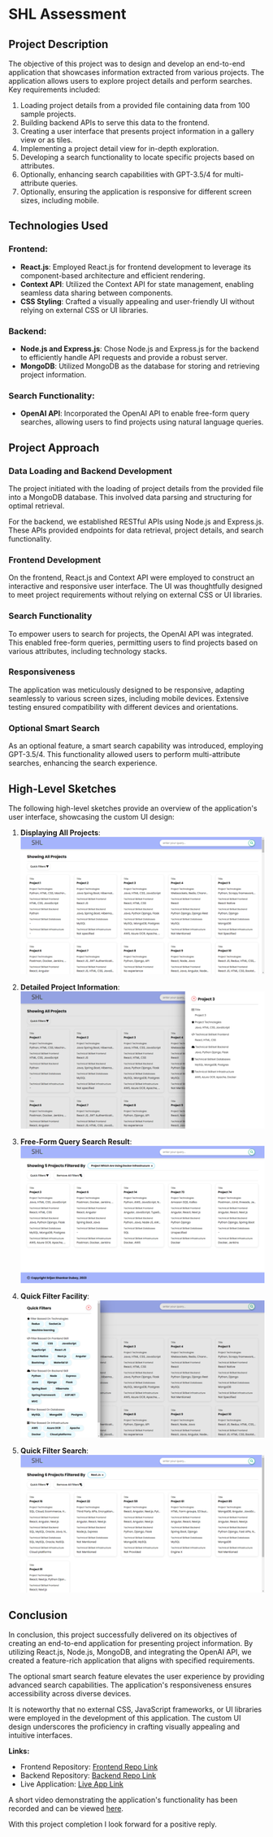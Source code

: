 # SHL Assessment

## Project Description

The objective of this project was to design and develop an end-to-end application that showcases information extracted from various projects. The application allows users to explore project details and perform searches. Key requirements included:

1. Loading project details from a provided file containing data from 100 sample projects.
2. Building backend APIs to serve this data to the frontend.
3. Creating a user interface that presents project information in a gallery view or as tiles.
4. Implementing a project detail view for in-depth exploration.
5. Developing a search functionality to locate specific projects based on attributes.
6. Optionally, enhancing search capabilities with GPT-3.5/4 for multi-attribute queries.
7. Optionally, ensuring the application is responsive for different screen sizes, including mobile.

## Technologies Used

### Frontend:

- **React.js**: Employed React.js for frontend development to leverage its component-based architecture and efficient rendering.
- **Context API**: Utilized the Context API for state management, enabling seamless data sharing between components.
- **CSS Styling**: Crafted a visually appealing and user-friendly UI without relying on external CSS or UI libraries.

### Backend:

- **Node.js and Express.js**: Chose Node.js and Express.js for the backend to efficiently handle API requests and provide a robust server.
- **MongoDB**: Utilized MongoDB as the database for storing and retrieving project information.

### Search Functionality:

- **OpenAI API**: Incorporated the OpenAI API to enable free-form query searches, allowing users to find projects using natural language queries.

## Project Approach

### Data Loading and Backend Development

The project initiated with the loading of project details from the provided file into a MongoDB database. This involved data parsing and structuring for optimal retrieval.

For the backend, we established RESTful APIs using Node.js and Express.js. These APIs provided endpoints for data retrieval, project details, and search functionality.

### Frontend Development

On the frontend, React.js and Context API were employed to construct an interactive and responsive user interface. The UI was thoughtfully designed to meet project requirements without relying on external CSS or UI libraries.

### Search Functionality

To empower users to search for projects, the OpenAI API was integrated. This enabled free-form queries, permitting users to find projects based on various attributes, including technology stacks.

### Responsiveness

The application was meticulously designed to be responsive, adapting seamlessly to various screen sizes, including mobile devices. Extensive testing ensured compatibility with different devices and orientations.

### Optional Smart Search

As an optional feature, a smart search capability was introduced, employing GPT-3.5/4. This functionality allowed users to perform multi-attribute searches, enhancing the search experience.

## High-Level Sketches

The following high-level sketches provide an overview of the application's user interface, showcasing the custom UI design:

1. **Displaying All Projects**: ![project home](https://raw.githubusercontent.com/srijan450/images/main/shl-assessment-fullstack-1.png)

2. **Detailed Project Information**: ![Project Details](https://raw.githubusercontent.com/srijan450/images/main/shl-assessment-fullstack-2.png)

3. **Free-Form Query Search Result**: ![Free form search result](https://raw.githubusercontent.com/srijan450/images/main/shl-assessment-fullstack-5.png)

4. **Quick Filter Facility**: ![Quick Filters](https://raw.githubusercontent.com/srijan450/images/main/shl-assessment-fullstack-3.png)

5. **Quick Filter Search**: ![Quick Filter Search Result](https://raw.githubusercontent.com/srijan450/images/main/shl-assessment-fullstack-4.png)

## Conclusion

In conclusion, this project successfully delivered on its objectives of creating an end-to-end application for presenting project information. By utilizing React.js, Node.js, MongoDB, and integrating the OpenAI API, we created a feature-rich application that aligns with specified requirements.

The optional smart search feature elevates the user experience by providing advanced search capabilities. The application's responsiveness ensures accessibility across diverse devices.

It is noteworthy that no external CSS, JavaScript frameworks, or UI libraries were employed in the development of this application. The custom UI design underscores the proficiency in crafting visually appealing and intuitive interfaces.

**Links:**

- Frontend Repository: [Frontend Repo Link](https://github.com/srijan450/shl-assessment/tree/master)
- Backend Repository: [Backend Repo Link](https://github.com/srijan450/shl-assessment/tree/server)
- Live Application: [Live App Link](https://srijan450.github.io/shl-assessment/)

A short video demonstrating the application's functionality has been recorded and can be viewed [here](https://your-loom-or-screen-casting-link).

With this project completion I look forward for a positive reply.
